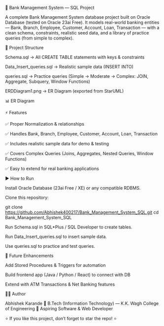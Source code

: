 🏦 Bank Management System — SQL Project

A complete Bank Management System database project built on Oracle Database (tested on Oracle 23ai Free).
It models real-world banking entities — Bank, Branch, Employee, Customer, Account, Loan, Transaction — with a clean schema, constraints, realistic seed data, and a library of practice queries (from simple to complex).

📂 Project Structure

Schema.sql → All CREATE TABLE statements with keys & constraints

Data_Insert_queries.sql → Realistic sample data (INSERT INTO)

queries.sql → Practice queries (Simple → Moderate → Complex: JOIN, Aggregate, Subquery, Window Functions)

ERDDiagram1.png → ER Diagram (exported from StarUML)

📊 ER Diagram

⚡ Features

  ✅ Proper Normalization & relationships

  ✅ Handles Bank, Branch, Employee, Customer, Account, Loan, Transaction

  ✅ Includes realistic sample data for demo & testing

  ✅ Covers Complex Queries (Joins, Aggregates, Nested Queries, Window Functions)

  ✅ Easy to extend for real banking applications

▶️ How to Run

Install Oracle Database (23ai Free / XE) or any compatible RDBMS.

Clone this repository:

git clone https://github.com/Abhishek400217/Bank_Management_System_SQL.git
cd Bank_Management_System_SQL


Run Schema.sql in SQL*Plus / SQL Developer to create tables.

Run Data_Insert_queries.sql to insert sample data.

Use queries.sql to practice and test queries.

🚀 Future Enhancements

Add Stored Procedures & Triggers for automation

Build frontend app (Java / Python / React) to connect with DB

Extend with ATM Transactions & Net Banking features

👨‍💻 Author

Abhishek Karande
📌 B.Tech (Information Technology) — K.K. Wagh College of Engineering
💼 Aspiring Software & Web Developer

⭐ If you like this project, don’t forget to star the repo! ⭐
